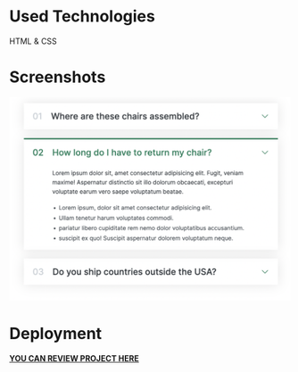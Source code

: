 # Used Technologies 

HTML & CSS 

# Screenshots

<img src=screenshot-page.png>

# Deployment 

 <a href="https://khatiachip.github.io/Component-page/"> <strong >YOU CAN REVIEW PROJECT HERE </strong> </a>
